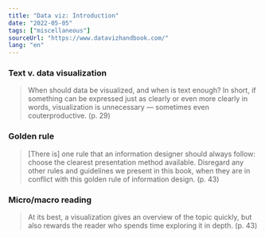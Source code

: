 ```yaml
---
title: "Data viz: Introduction"
date: "2022-05-05"
tags: ["miscellaneous"]
sourceUrl: "https://www.datavizhandbook.com/"
lang: "en"
---
```


### Text v. data visualization

> When should data be visualized, and when is text enough? In short, if something can be expressed just as clearly or even more clearly in words, visualization is unnecessary — sometimes even couterproductive. (p. 29)

### Golden rule

> [There is] one rule that an information designer should always follow: choose the clearest presentation method available. Disregard any other rules and guidelines we present in this book, when they are in conflict with this golden rule of information design. (p. 43)

### Micro/macro reading

> At its best, a visualization gives an overview of the topic quickly, but also rewards the reader who spends time exploring it in depth. (p. 43)
